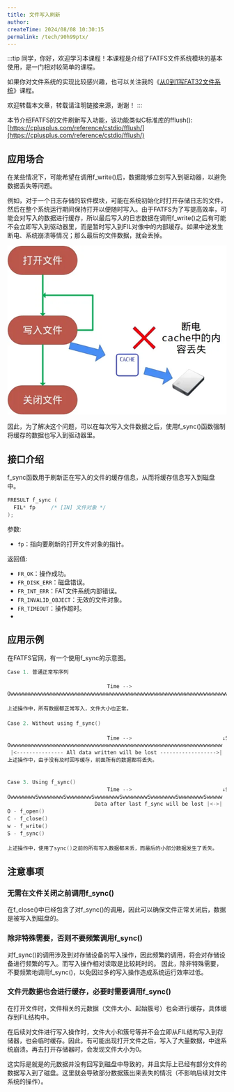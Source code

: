 ```yaml
---
title: 文件写入刷新
author:
createTime: 2024/08/08 10:30:15
permalink: /tech/90h99ptx/
---
```

:::tip
同学，你好，欢迎学习本课程！本课程是介绍了FATFS文件系统模块的基本使用，是一门相对较简单的课程。

如果你对文件系统的实现比较感兴趣，也可以关注我的《[从0到1写FAT32文件系统](https://wuptg.xetlk.com/s/VeHie)》课程。

欢迎转载本文章，转载请注明链接来源，谢谢！
:::

本节介绍FATFS的文件刷新写入功能，该功能类似C标准库的fflush():
[https://cplusplus.com/reference/cstdio/fflush/](https://cplusplus.com/reference/cstdio/fflush/)

## 应用场合
在某些情况下，可能希望在调用f_write()后，数据能够立刻写入到驱动器，以避免数据丢失等问题。

例如，对于一个日志存储的软件模块，可能在系统初始化时打开存储日志的文件，然后在整个系统运行期间保持打开以便随时写入。由于FATFS为了写提高效率，可能会对写入的数据进行缓存，所以最后写入的日志数据在调用f_write()之后有可能不会立即写入到驱动器里，而是暂时写入到FIL对像中的内部缓存。如果中途发生断电、系统崩溃等情况；那么最后的文件数据，就会丢掉。

![alt 应用场合](../../../../../.vuepress/public/image/docs/notes/tech/fatfs/use/c2/sync/image.png)

因此，为了解决这个问题，可以在每次写入文件数据之后，使用f_sync()函数强制将缓存的数据也写入到驱动器里。

## 接口介绍

f_sync函数用于刷新正在写入的文件的缓存信息，从而将缓存信息写入到磁盘中。

```c
FRESULT f_sync (
  FIL* fp     /* [IN] 文件对象 */
);
```
参数:

- `fp`：指向要刷新的打开文件对象的指针。

返回值:

- `FR_OK`：操作成功。
- `FR_DISK_ERR`：磁盘错误。
- `FR_INT_ERR`：FAT文件系统内部错误。
- `FR_INVALID_OBJECT`：无效的文件对象。
- `FR_TIMEOUT`：操作超时。
- 
## 应用示例
在FATFS官网，有一个使用f_sync的示意图。

```c
Case 1. 普通正常写序列

                                Time -->                                     ↓Normal shutdown
OwwwwwwwwwwwwwwwwwwwwwwwwwwwwwwwwwwwwwwwwwwwwwwwwwwwwwwwwwwwwwwwwwwwwwwwwwwwC <Power off>

上述操作中，所有数据都正常写入，文件大小也正常。

Case 2. Without using f_sync()

                                Time -->                             ↓System crush
Owwwwwwwwwwwwwwwwwwwwwwwwwwwwwwwwwwwwwwwwwwwwwwwwwwwwwwwwwwwwwwwwwwww
 |<--------------- All data written will be lost ------------------>|
上述操作中，由于没有及时回写缓存，前面所有的数据都将丢失。
    

Case 3. Using f_sync()
                                Time -->                             ↓System crush
OwwwwwwwwSwwwwwwwwSwwwwwwwwSwwwwwwwwSwwwwwwwwSwwwwwwwwSwwwwwwwwSwwwww
                            Data after last f_sync will be lost |<->| 
O - f_open()
C - f_close()
w - f_write()
S - f_sync()

上述操作中，使用了sync()之前的所有写入数据都未丢，而最后的小部分数据发生了丢失。
```

## 注意事项
### 无需在文件关闭之前调用f_sync()
在f_close()中已经包含了对f_sync()的调用，因此可以确保文件正常关闭后，数据是被写入到磁盘的。

### 除非特殊需要，否则不要频繁调用f_sync()
对f_sync()的调用涉及到对存储设备的写入操作，因此频繁的调用，将会对存储设备进行频繁的写入。而写入操作相对读取是比较耗时的。
因此，除非特殊需要，不要频繁地调用f_sync()，以免因过多的写入操作造成系统运行效率过低。

### 文件元数据也会进行缓存，必要时需要调用f_sync()
在打开文件时，文件相关的元数据（文件大小、起始簇号）也会进行缓存，具体缓存到FIL结构中。

在后续对文件进行写入操作时，文件大小和簇号等并不会立即从FIL结构写入到存储器，也会临时缓存。因此，有可能出现打开文件之后，写入了大量数据，中途系统崩溃。再去打开存储器时，会发现文件大小为0。

这实际是就是的元数据并没有回写到磁盘中导致的，并且实际上已经有部分文件的数据写入到了磁盘。这里就会导致部分数据簇出来丢失的情况（不影响后续对文件系统的操作）。

